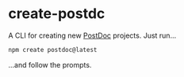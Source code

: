 # create-postdc

A CLI for creating new [PostDoc](#) projects. Just run...

```bash
npm create postdoc@latest
```

...and follow the prompts.
